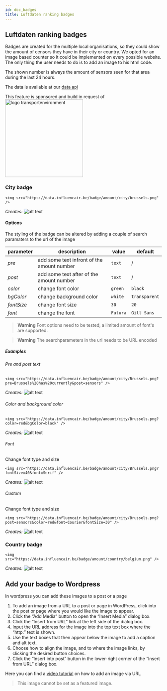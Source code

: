 ```yaml
---
id: doc_badges
title: Luftdaten ranking badges
---
```


## Luftdaten ranking badges

Badges are created for the multiple local organisations, so they could show the amount of censors they have in their city or country.
We opted for an image based counter so it could be implemented on every possible website.
The only thing the user needs to do is to add an image to his html code.

The shown number is always the amount of sensors seen for that area during the last 24 hours.

The data is available at our [data api](https://docs.influencair.be/docs/doc_api_data)

This feature is sponsored and build in request of  
[<img src="https://www.transportenvironment.org/sites/te/themes/te/img/logo.svg" alt="logo transportenvironment" width="250"/>](https://www.transportenvironment.org)

### City badge

```
<img src="https://data.influencair.be/badge/amount/city/brussels.png" />
```
*Creates:* ![alt text](https://data.influencair.be/badge/amount/city/brussels.png "Amount of sensors in Brussels")

#### Options

The styling of the badge can be altered by adding a couple of search paramaters to the url of the image

| parameter | description | value | default|
| --- | --- | --- | --- |
| *pre* | add some text infront of the amount number | `text` | / |
| *post* | add some text after of the amount number | `text` | / |
| *color* | change font color | `green` | `black` |
| *bgColor* | change background color | `white` | `transparent` |
| *fontSize* | change font size | `30` | `20` |
| *font* | change the font | `Futura` | `Gill Sans` |

> **Warning** Font options need to be tested, a limited amount of font's are supported.

> **Warning** The searchparameters in the url needs to be URL encoded

##### Examples

###### Pre and post text

```
<img src="https://data.influencair.be/badge/amount/city/Brussels.png?pre=Brussels%20has%20currently&post=sensors" />
```
*Creates:* ![alt text](https://data.influencair.be/badge/amount/city/Brussels.png?pre=Brussels%20has%20currently&post=sensors "Amount of sensors in Brussels")

###### Color and background color
```
<img src="https://data.influencair.be/badge/amount/city/Brussels.png?color=red&bgColor=black" />
```
*Creates:* ![alt text](https://data.influencair.be/badge/amount/city/Brussels.png?color=red&bgColor=black" "Amount of sensors in Brussels")

###### Font

Change font type and size
```
<img src="https://data.influencair.be/badge/amount/city/Brussels.png?fontSize=40&font=Serif" />
```
*Creates:* ![alt text](https://data.influencair.be/badge/amount/city/Brussels.png?fontSize=40&font=Serif" "Amount of sensors in Brussels")

###### Custom

Change font type and size
```
<img src="https://data.influencair.be/badge/amount/city/Brussels.png?post=sensors&color=red&font=Courier&fontSize=30" />
```
*Creates:* ![alt text](https://data.influencair.be/badge/amount/city/Brussels.png?post=sensors&color=red&font=Courier&fontSize=30 "Amount of sensors in Brussels")

### Country badge

```
<img src="https://data.influencair.be/badge/amount/country/belgium.png" />
```
*Creates:* ![alt text](https://data.influencair.be/badge/amount/country/belgium.png "Amount of sensors in Belgium")

## Add your badge to Wordpress

In wordpress you can add these images to a post or a page

1. To add an image from a URL to a post or page in WordPress, click into the post or page where you would like the image to appear.
2. Click the “Add Media” button to open the “Insert Media” dialog box.
3. Click the “Insert from URL” link at the left side of the dialog box.
4. Input the URL address for the image into the top text box where the “http:” text is shown.
5. Use the text boxes that then appear below the image to add a caption and alt text.
6. Choose how to align the image, and to where the image links, by clicking the desired button choices.
7. Click the “Insert into post” button in the lower-right corner of the “Insert from URL” dialog box.

Here you can find a [video tutorial](https://www.youtube.com/watch?v=5o6-DKQuQ_4) on how to add an image via URL

> This image cannot be set as a featured image.